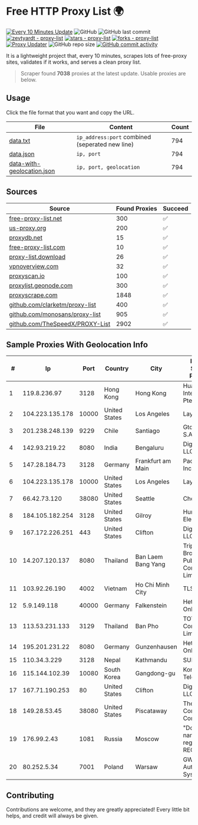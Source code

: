 
# Free HTTP Proxy List 🌍

[![Every 10 Minutes Update](https://github.com/mertguvencli/http-proxy-list/actions/workflows/main.yml/badge.svg?branch=main)](https://github.com/mertguvencli/http-proxy-list/actions/workflows/main.yml)
![GitHub](https://img.shields.io/github/license/mertguvencli/http-proxy-list)
![GitHub last commit](https://img.shields.io/github/last-commit/mertguvencli/http-proxy-list)
[![zevtyardt - proxy-list](https://img.shields.io/static/v1?label=zevtyardt&message=proxy-list&color=blue&logo=github)](https://github.com/zevtyardt/proxy-list "Go to GitHub repo")
[![stars - proxy-list](https://img.shields.io/github/stars/zevtyardt/proxy-list?style=social)](https://github.com/zevtyardt/proxy-list)
[![forks - proxy-list](https://img.shields.io/github/forks/zevtyardt/proxy-list?style=social)](https://github.com/zevtyardt/proxy-list)
[![Proxy Updater](https://github.com/zevtyardt/proxy-list/workflows/Proxy%20Updater/badge.svg)](https://github.com/zevtyardt/proxy-list/actions?query=workflow:"Proxy+Updater")
![GitHub repo size](https://img.shields.io/github/repo-size/zevtyardt/proxy-list)
[![GitHub commit activity](https://img.shields.io/github/commit-activity/m/zevtyardt/proxy-list?logo=commits)](https://github.com/zevtyardt/proxy-list/commits/main)

It is a lightweight project that, every 10 minutes, scrapes lots of free-proxy sites, validates if it works, and serves a clean proxy list.

> Scraper found **7038** proxies at the latest update. Usable proxies are below.

## Usage

Click the file format that you want and copy the URL.

|File|Content|Count|
|----|-------|-----|
|[data.txt](https://raw.githubusercontent.com/mertguvencli/http-proxy-list/main/proxy-list/data.txt)|`ip_address:port` combined (seperated new line)|794|
|[data.json](https://raw.githubusercontent.com/mertguvencli/http-proxy-list/main/proxy-list/data.json)|`ip, port`|794|
|[data-with-geolocation.json](https://raw.githubusercontent.com/mertguvencli/http-proxy-list/main/proxy-list/data-with-geolocation.json)|`ip, port, geolocation`|794|

## Sources

|Source|Found Proxies|Succeed|
|------|-------------|-------|
|[free-proxy-list.net](https://free-proxy-list.net)|300|✅|
|[us-proxy.org](https://www.us-proxy.org)|200|✅|
|[proxydb.net](http://proxydb.net)|15|✅|
|[free-proxy-list.com](https://free-proxy-list.com/?page=&port=&type%5B%5D=http&type%5B%5D=https&up_time=0&search=Search)|10|✅|
|[proxy-list.download](https://www.proxy-list.download/HTTP)|26|✅|
|[vpnoverview.com](https://vpnoverview.com/privacy/anonymous-browsing/free-proxy-servers)|32|✅|
|[proxyscan.io](https://www.proxyscan.io)|100|✅|
|[proxylist.geonode.com](https://proxylist.geonode.com/api/proxy-list?limit=300&page=1&sort_by=lastChecked&sort_type=desc&protocols=http,https)|300|✅|
|[proxyscrape.com](https://api.proxyscrape.com/v2/?request=displayproxies&protocol=http&timeout=10000&country=all&ssl=all&anonymity=all)|1848|✅|
|[github.com/clarketm/proxy-list](https://raw.githubusercontent.com/clarketm/proxy-list/master/proxy-list-raw.txt)|400|✅|
|[github.com/monosans/proxy-list](https://raw.githubusercontent.com/monosans/proxy-list/main/proxies/http.txt)|905|✅|
|[github.com/TheSpeedX/PROXY-List](https://raw.githubusercontent.com/TheSpeedX/PROXY-List/master/http.txt)|2902|✅|


## Sample Proxies With Geolocation Info

|#|Ip|Port|Country|City|Internet Service Provider|
|-|--|----|-------|----|-------------------------|
|1|119.8.236.97|3128|Hong Kong|Hong Kong|Huawei International Pte. Ltd.|
|2|104.223.135.178|10000|United States|Los Angeles|LayerHost|
|3|201.238.248.139|9229|Chile|Santiago|Gtd Internet S.A|
|4|142.93.219.22|8080|India|Bengaluru|DigitalOcean, LLC|
|5|147.28.184.73|3128|Germany|Frankfurt am Main|Packet Host, Inc.|
|6|104.223.135.178|10000|United States|Los Angeles|LayerHost|
|7|66.42.73.120|38080|United States|Seattle|Choopa|
|8|184.105.182.254|3128|United States|Gilroy|Hurricane Electric LLC|
|9|167.172.226.251|443|United States|Clifton|DigitalOcean, LLC|
|10|14.207.120.137|8080|Thailand|Ban Laem Bang Yang|Triple T Broadband Public Company Limited|
|11|103.92.26.190|4002|Vietnam|Ho Chi Minh City|TLSOFT|
|12|5.9.149.118|40000|Germany|Falkenstein|Hetzner Online GmbH|
|13|113.53.231.133|3129|Thailand|Ban Pho|TOT Public Company Limited|
|14|195.201.231.22|8080|Germany|Gunzenhausen|Hetzner Online GmbH|
|15|110.34.3.229|3128|Nepal|Kathmandu|SUBISU C7|
|16|115.144.102.39|10080|South Korea|Gangdong-gu|Korea Telecom|
|17|167.71.190.253|80|United States|Clifton|DigitalOcean, LLC|
|18|149.28.53.45|38080|United States|Piscataway|The Constant Company|
|19|176.99.2.43|1081|Russia|Moscow|"Domain names registrar REG.RU", Ltd|
|20|80.252.5.34|7001|Poland|Warsaw|GWNET Autonomus System|



## Contributing

Contributions are welcome, and they are greatly appreciated! Every
little bit helps, and credit will always be given.

